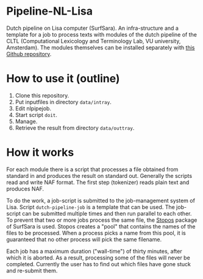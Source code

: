 Pipeline-NL-Lisa
================

Dutch pipeline on Lisa computer (SurfSara). An infra-structure and a
template for a job to process texts with modules of the dutch pipeline
of the CLTL (Computational Lexicology and Terminology Lab, VU
university, Amsterdam). The modules themselves can be installed
separately with [this Github repository](https://github.com/PaulHuygen/dutch-nlp-modules-on-Lisa).

# How to use it (outline)

1. Clone this repository.
2. Put inputfiles in directory `data/intray`.
3. Edit nlpipejob.
4. Start script `doit`.
5. Manage.
6. Retrieve the result from directory `data/outtray`.

# How it works

For each module there is a script that processes a file obtained from
standard in and produces the result on standard out. Generally the
scripts read and write NAF format. The first step (tokenizer) reads
plain text and produces NAF.

To do the work, a job-script is submitted to the job-management system
of Lisa. Script `dutch-pipeline-job` is a template that can be
used. The job-script can be submitted multiple times and then run parallel
to each other. To prevent that two or more jobs process the same file,
the [Stopos](https://surfsara.nl/systems/lisa/software/stopos) package
of SurfSara is used. Stopos creates a "pool" that contains the names
of the files to be processed. When a process picks a name from this
pool, it is guaranteed that no other process will pick the same filename.

Each job has a maximum duration ("wall-time") of thirty minutes, after
which it is aborted. As a result, processing some of the files will
never be completed. Currently the user has to find out which files
have gone stuck and re-submit them.

